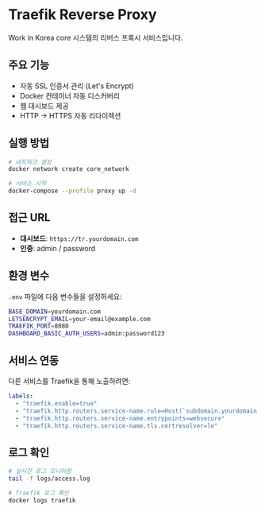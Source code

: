 # Traefik Reverse Proxy

Work in Korea core 시스템의 리버스 프록시 서비스입니다.

## 주요 기능

- 자동 SSL 인증서 관리 (Let's Encrypt)
- Docker 컨테이너 자동 디스커버리
- 웹 대시보드 제공
- HTTP → HTTPS 자동 리다이렉션

## 실행 방법

```bash
# 네트워크 생성
docker network create core_network

# 서비스 시작
docker-compose --profile proxy up -d
```

## 접근 URL

- **대시보드**: `https://tr.yourdomain.com`
- **인증**: admin / password

## 환경 변수

`.env` 파일에 다음 변수들을 설정하세요:

```bash
BASE_DOMAIN=yourdomain.com
LETSENCRYPT_EMAIL=your-email@example.com
TRAEFIK_PORT=8080
DASHBOARD_BASIC_AUTH_USERS=admin:password123
```

## 서비스 연동

다른 서비스를 Traefik을 통해 노출하려면:

```yaml
labels:
  - "traefik.enable=true"
  - "traefik.http.routers.service-name.rule=Host(`subdomain.yourdomain.com`)"
  - "traefik.http.routers.service-name.entrypoints=websecure"
  - "traefik.http.routers.service-name.tls.certresolver=le"
```

## 로그 확인

```bash
# 실시간 로그 모니터링
tail -f logs/access.log

# Traefik 로그 확인
docker logs traefik
```
